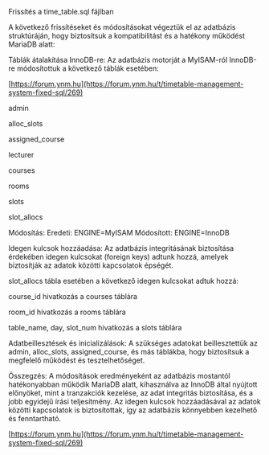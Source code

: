 Frissítés a time_table.sql fájlban

A következő frissítéseket és módosításokat végeztük el az adatbázis struktúráján, hogy biztosítsuk a kompatibilitást és a hatékony működést MariaDB alatt:

Táblák átalakítása InnoDB-re: Az adatbázis motorját a MyISAM-ról InnoDB-re módosítottuk a következő táblák esetében:

[https://forum.ynm.hu](https://forum.ynm.hu/t/timetable-management-system-fixed-sql/269)

admin

alloc_slots

assigned_course

lecturer

courses

rooms

slots

slot_allocs

Módosítás: Eredeti: ENGINE=MyISAM Módosított: ENGINE=InnoDB

Idegen kulcsok hozzáadása: Az adatbázis integritásának biztosítása érdekében idegen kulcsokat (foreign keys) adtunk hozzá, amelyek biztosítják az adatok közötti kapcsolatok épségét.

slot_allocs tábla esetében a következő idegen kulcsokat adtuk hozzá:

course_id hivatkozás a courses táblára

room_id hivatkozás a rooms táblára

table_name, day, slot_num hivatkozás a slots táblára

Adatbeillesztések és inicializálások: A szükséges adatokat beillesztettük az admin, alloc_slots, assigned_course, és más táblákba, hogy biztosítsuk a megfelelő működést és tesztelhetőséget.

Összegzés: A módosítások eredményeként az adatbázis mostantól hatékonyabban működik MariaDB alatt, kihasználva az InnoDB által nyújtott előnyöket, mint a tranzakciók kezelése, az adat integritás biztosítása, és a jobb egyidejű írási teljesítmény. Az idegen kulcsok hozzáadásával az adatok közötti kapcsolatok is biztosítottak, így az adatbázis könnyebben kezelhető és fenntartható.

[https://forum.ynm.hu](https://forum.ynm.hu/t/timetable-management-system-fixed-sql/269)

